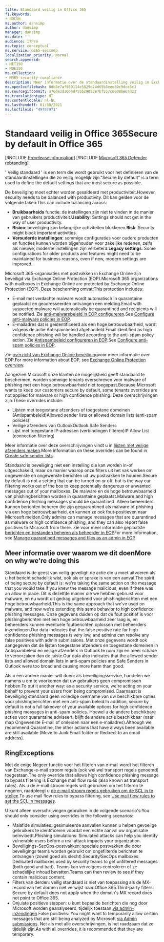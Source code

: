 ```yaml
---
title: Standaard veilig in Office 365
f1.keywords:
- NOCSH
ms.author: dansimp
author: dansimp
manager: dansimp
ms.date: ''
audience: ITPro
ms.topic: conceptual
ms.service: O365-seccomp
localization_priority: Normal
search.appverid:
- MET150
- MOE150
ms.collection:
- M365-security-compliance
description: Meer informatie over de standaardinstelling veilig in Exchange Online Protection (EOP)
ms.openlocfilehash: 8db8e7af569114e5829d24d65b8eee89c9dce8c3
ms.sourcegitcommit: a76de3d1604d755b29053e7bf557c0008be6ad23
ms.translationtype: MT
ms.contentlocale: nl-NL
ms.lasthandoff: 01/08/2021
ms.locfileid: "49787971"
---
```

# <a name="secure-by-default-in-office-365"></a><span data-ttu-id="88ff4-103">Standaard veilig in Office 365</span><span class="sxs-lookup"><span data-stu-id="88ff4-103">Secure by default in Office 365</span></span>

[!INCLUDE [Prerelease information](../includes/prerelease.md)]
[!INCLUDE [Microsoft 365 Defender rebranding](../includes/microsoft-defender-for-office.md)]

<span data-ttu-id="88ff4-104">' Veilig standaard ' is een term die wordt gebruikt voor het definiëren van de standaardinstellingen die zo veilig mogelijk zijn.</span><span class="sxs-lookup"><span data-stu-id="88ff4-104">"Secure by default" is a term used to define the default settings that are most secure as possible.</span></span>

<span data-ttu-id="88ff4-105">De beveiliging moet echter worden gesaldeerd met productiviteit.</span><span class="sxs-lookup"><span data-stu-id="88ff4-105">However, security needs to be balanced with productivity.</span></span> <span data-ttu-id="88ff4-106">Dit kan gelden voor de volgende taken:</span><span class="sxs-lookup"><span data-stu-id="88ff4-106">This can include balancing across:</span></span>

- <span data-ttu-id="88ff4-107">**Bruikbaarheids** functie: de instellingen zijn niet te vinden in de manier van gebruikers productiviteit.</span><span class="sxs-lookup"><span data-stu-id="88ff4-107">**Usability**: Settings should not get in the way of user productivity.</span></span>
- <span data-ttu-id="88ff4-108">**Risico**: beveiliging kan belangrijke activiteiten blokkeren.</span><span class="sxs-lookup"><span data-stu-id="88ff4-108">**Risk**: Security might block important activities.</span></span>
- <span data-ttu-id="88ff4-109">**Verouderde instellingen**: sommige configuraties voor oudere producten en functies kunnen worden bijgehouden voor zakelijke redenen, zelfs als nieuwe, moderne instellingen zijn verbeterd.</span><span class="sxs-lookup"><span data-stu-id="88ff4-109">**Legacy settings**: Some configurations for older products and features might need to be maintained for business reasons, even if new, modern settings are improved.</span></span>

<span data-ttu-id="88ff4-110">Microsoft 365-organisaties met postvakken in Exchange Online zijn beveiligd via Exchange Online Protection (EOP).</span><span class="sxs-lookup"><span data-stu-id="88ff4-110">Microsoft 365 organizations with mailboxes in Exchange Online are protected by Exchange Online Protection (EOP).</span></span> <span data-ttu-id="88ff4-111">Deze bescherming omvat:</span><span class="sxs-lookup"><span data-stu-id="88ff4-111">This protection includes:</span></span>

- <span data-ttu-id="88ff4-112">E-mail met verdachte malware wordt automatisch in quarantaine geplaatst en geadresseerden ontvangen een melding.</span><span class="sxs-lookup"><span data-stu-id="88ff4-112">Email with suspected malware will automatically be quarantined and recipients will be notified.</span></span> <span data-ttu-id="88ff4-113">Zie [anti-malwarebeleid in EOP configureren](configure-anti-malware-policies.md).</span><span class="sxs-lookup"><span data-stu-id="88ff4-113">See [Configure anti-malware policies in EOP](configure-anti-malware-policies.md).</span></span>
- <span data-ttu-id="88ff4-114">E-mailadres dat is geïdentificeerd als een hoge betrouwbaarheid, wordt volgens de actie Antispambeleid afgehandeld.</span><span class="sxs-lookup"><span data-stu-id="88ff4-114">Email identified as high confidence phishing will be handled according to the anti-spam policy action.</span></span> <span data-ttu-id="88ff4-115">Zie [Antispambeleid configureren in EOP](configure-your-spam-filter-policies.md).</span><span class="sxs-lookup"><span data-stu-id="88ff4-115">See [Configure anti-spam policies in EOP](configure-your-spam-filter-policies.md).</span></span>

<span data-ttu-id="88ff4-116">Zie [overzicht van Exchange Online beveiliging](exchange-online-protection-overview.md)voor meer informatie over EOP.</span><span class="sxs-lookup"><span data-stu-id="88ff4-116">For more information about EOP, see [Exchange Online Protection overview](exchange-online-protection-overview.md).</span></span>

<span data-ttu-id="88ff4-117">Aangezien Microsoft onze klanten de mogelijkheid geeft standaard te beschermen, worden sommige tenants overschreven voor malware of phishing met een hoge betrouwbaarheid niet toegepast.</span><span class="sxs-lookup"><span data-stu-id="88ff4-117">Because Microsoft wants to keep our customers secure by default, some tenants overrides are not applied for malware or high confidence phishing.</span></span> <span data-ttu-id="88ff4-118">Deze overschrijvingen zijn:</span><span class="sxs-lookup"><span data-stu-id="88ff4-118">These overrides include:</span></span>

- <span data-ttu-id="88ff4-119">Lijsten met toegestane afzenders of toegestane domeinen (Antispambeleid)</span><span class="sxs-lookup"><span data-stu-id="88ff4-119">Allowed sender lists or allowed domain lists (anti-spam policies)</span></span>
- <span data-ttu-id="88ff4-120">Veilige afzenders van Outlook</span><span class="sxs-lookup"><span data-stu-id="88ff4-120">Outlook Safe Senders</span></span>
- <span data-ttu-id="88ff4-121">Lijst met toegestane IP-adressen (verbindingen filteren)</span><span class="sxs-lookup"><span data-stu-id="88ff4-121">IP Allow List (connection filtering)</span></span>

<span data-ttu-id="88ff4-122">Meer informatie over deze overschrijvingen vindt u in [lijsten met veilige afzenders maken](create-safe-sender-lists-in-office-365.md).</span><span class="sxs-lookup"><span data-stu-id="88ff4-122">More information on these overrides can be found in [Create safe sender lists](create-safe-sender-lists-in-office-365.md).</span></span>

<span data-ttu-id="88ff4-123">Standaard is beveiliging niet een instelling die kan worden in-of uitgeschakeld, maar de manier waarop onze filters uit het vak werken om ongewenste en ongewenste berichten uit uw postvakken te houden.</span><span class="sxs-lookup"><span data-stu-id="88ff4-123">Secure by default is not a setting that can be turned on or off, but is the way our filtering works out of the box to keep potentially dangerous or unwanted messages out of your mailboxes.</span></span> <span data-ttu-id="88ff4-124">De malware en de hoge betrouwbaarheid van phishingberichten worden in quarantaine geplaatst.</span><span class="sxs-lookup"><span data-stu-id="88ff4-124">Malware and high confidence phishing messages should be quarantined.</span></span> <span data-ttu-id="88ff4-125">Alleen beheerders kunnen berichten beheren die zijn gequarantined als malware of phishing via een hoge betrouwbaarheid, en kunnen ze ook fout-positieven naar Microsoft melden.</span><span class="sxs-lookup"><span data-stu-id="88ff4-125">Only admins can manage messages that are quarantined as malware or high confidence phishing, and they can also report false positives to Microsoft from there.</span></span> <span data-ttu-id="88ff4-126">Zie voor meer informatie geplaatste [berichten en bestanden beheren als beheerder in EOP](manage-quarantined-messages-and-files.md)</span><span class="sxs-lookup"><span data-stu-id="88ff4-126">For more information, see [Manage quarantined messages and files as an admin in EOP](manage-quarantined-messages-and-files.md)</span></span>

## <a name="more-on-why-were-doing-this"></a><span data-ttu-id="88ff4-127">Meer informatie over waarom we dit doen</span><span class="sxs-lookup"><span data-stu-id="88ff4-127">More on why we're doing this</span></span>

<span data-ttu-id="88ff4-128">Standaard is de geest van veilig geveiligt: de actie die u moet uitvoeren als u het bericht schadelijk wist, ook als er sprake is van een aanval.</span><span class="sxs-lookup"><span data-stu-id="88ff4-128">The spirit of being secure by default is: we're taking the same action on the message that you would take if you knew the message malicious, even if there was an allow in place.</span></span> <span data-ttu-id="88ff4-129">Dit is dezelfde manier die we hebben gebruikt voor malware, en nu wordt dit gedrag uitgebreid voor phishingberichten met een hoge betrouwbaarheid.</span><span class="sxs-lookup"><span data-stu-id="88ff4-129">This is the same approach that we've used on malware, and now we're extending this same behavior to high confidence phishing messages.</span></span> <span data-ttu-id="88ff4-130">Onze gegevens duiden op dat de fout positief is voor phishingberichten met een hoge betrouwbaarheid zeer laag is, en beheerders kunnen eventuele foutberichten oplossen met beheerders inzendingen.</span><span class="sxs-lookup"><span data-stu-id="88ff4-130">Our data indicates that the false positive rate for high confidence phishing messages is very low, and admins can resolve any false positives with admin submissions.</span></span> <span data-ttu-id="88ff4-131">Met onze gegevens wordt ook aangegeven dat de lijsten toegestane afzenders en toegestane domeinen in Antispambeleid en veilige afzenders in Outlook te ruim zijn en meer schade te veroorzaken dan de juiste.</span><span class="sxs-lookup"><span data-stu-id="88ff4-131">Our data also indicates that the allowed sender lists and allowed domain lists in anti-spam policies and Safe Senders in Outlook were too broad and causing more harm than good.</span></span>

<span data-ttu-id="88ff4-132">Als u een andere manier wilt doen: als beveiligingsservice, handelen we namens u om te voorkomen dat uw gebruikers geen compromissen hebben.</span><span class="sxs-lookup"><span data-stu-id="88ff4-132">To put it another way: as a security service, we're acting on your behalf to prevent your users from being compromised.</span></span> <span data-ttu-id="88ff4-133">Daarnaast is beveiliging standaard geen volledige overname van uw beschikbare opties voor phishingberichten met een anti-spam beleid.</span><span class="sxs-lookup"><span data-stu-id="88ff4-133">In addition, secure by default is not a full takeover of your available options for high confidence phishing messages in anti-spam policies.</span></span> <span data-ttu-id="88ff4-134">Hoewel u de andere beschikbare acties voor quarantaine adviseert, blijft de andere actie beschikbaar (naar map Ongewenste E-mail of omleiden naar een e-mailadres).</span><span class="sxs-lookup"><span data-stu-id="88ff4-134">Although we recommend Quarantine, the other actions that have always been available are still available (Move to Junk Email folder or Redirect to an email address).</span></span>

## <a name="exceptions"></a><span data-ttu-id="88ff4-135">Ring</span><span class="sxs-lookup"><span data-stu-id="88ff4-135">Exceptions</span></span>

<span data-ttu-id="88ff4-136">Met de enige Negeer functie voor het filteren van e-mail wordt het filteren van Exchange-e-mail stroom regels (ook wel wel transport regels genoemd) toegestaan.</span><span class="sxs-lookup"><span data-stu-id="88ff4-136">The only override that allows high confidence phishing message to bypass filtering is Exchange mail flow rules (also known as transport rules).</span></span> <span data-ttu-id="88ff4-137">Als u de e-mail stroom regels wilt gebruiken om het filteren te negeren, raadpleegt u [de e-mail stroom regels gebruiken om de SCL in te stellen](use-mail-flow-rules-to-set-the-spam-confidence-level-scl-in-messages.md).</span><span class="sxs-lookup"><span data-stu-id="88ff4-137">To use mail flow rules to bypass filtering, see [Use mail flow rules to set the SCL in messages](use-mail-flow-rules-to-set-the-spam-confidence-level-scl-in-messages.md).</span></span>

<span data-ttu-id="88ff4-138">U kunt alleen overschrijvingen gebruiken in de volgende scenario's:</span><span class="sxs-lookup"><span data-stu-id="88ff4-138">You should only consider using overrides in the following scenarios:</span></span>

- <span data-ttu-id="88ff4-139">Malafide simulaties: gesimuleerde aanvallen kunnen u helpen gevoelige gebruikers te identificeren voordat een echte aanval uw organisatie beïnvloedt.</span><span class="sxs-lookup"><span data-stu-id="88ff4-139">Phishing simulations: Simulated attacks can help you identify vulnerable users before a real attack impacts your organization.</span></span>
- <span data-ttu-id="88ff4-140">Beveiligings-SecOps-postvakken: speciale postvakken die door beveiligings teams worden gebruikt om ongefilterde berichten te ontvangen (zowel goed als slecht).</span><span class="sxs-lookup"><span data-stu-id="88ff4-140">Security/SecOps mailboxes: Dedicated mailboxes used by security teams to get unfiltered messages (both good and bad).</span></span> <span data-ttu-id="88ff4-141">Teams kan vervolgens controleren of ze schadelijke inhoud bevatten.</span><span class="sxs-lookup"><span data-stu-id="88ff4-141">Teams can then review to see if they contain malicious content.</span></span>
- <span data-ttu-id="88ff4-142">Filters van derden: veilig standaard is niet van toepassing als de MX-record van het domein niet verwijst naar Office 365.</span><span class="sxs-lookup"><span data-stu-id="88ff4-142">Third-party filters: Secure by default does not apply when the domain's MX record does not point to Office 365.</span></span>
- <span data-ttu-id="88ff4-143">Onjuiste positieve stappen: u kunt bepaalde berichten die nog door Microsoft worden geanalyseerd, tijdelijk toestaan [via admin-inzendingen](admin-submission.md).</span><span class="sxs-lookup"><span data-stu-id="88ff4-143">False positives: You might want to temporarily allow certain messages that are still being analyzed by Microsoft [via Admin submissions](admin-submission.md).</span></span> <span data-ttu-id="88ff4-144">Net als met alle overschrijvingen, is het raadzaam dat ze tijdelijk zijn.</span><span class="sxs-lookup"><span data-stu-id="88ff4-144">As with all overrides, it is recommended that they are temporary.</span></span>
